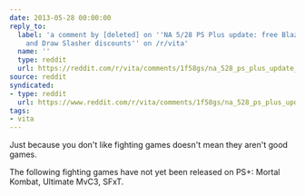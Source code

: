 ```yaml
---
date: 2013-05-28 00:00:00
reply_to:
  label: 'a comment by [deleted] on ''NA 5/28 PS Plus update: free BlazBlue, Germinator
    and Draw Slasher discounts'' on /r/vita'
  name: ''
  type: reddit
  url: https://reddit.com/r/vita/comments/1f58gs/na_528_ps_plus_update_free_blazblue_germinator/ca6zn3y/
source: reddit
syndicated:
- type: reddit
  url: https://www.reddit.com/r/vita/comments/1f58gs/na_528_ps_plus_update_free_blazblue_germinator/ca79ngz/
tags:
- vita
---
```


Just because you don't like fighting games doesn't mean they aren't good games.

The following fighting games have not yet been released on PS+: Mortal Kombat, Ultimate MvC3, SFxT.